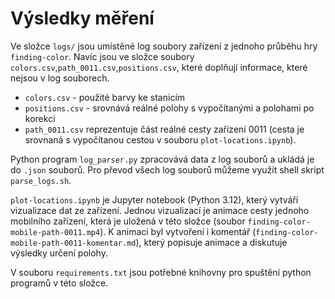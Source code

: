# Výsledky měření

Ve složce `logs/` jsou umístěné log soubory zařízení z jednoho průběhu hry `finding-color`. Navíc jsou ve složce soubory `colors.csv`,`path_0011.csv`,`positions.csv`, které doplňují informace, které nejsou v log souborech.

- `colors.csv` - použité barvy ke stanicím
- `positions.csv` - srovnává reálné polohy s vypočítanými a polohami po korekci
- `path_0011.csv` reprezentuje část reálné cesty zařízení 0011 (cesta je srovnaná s vypočítanou cestou v souboru `plot-locations.ipynb`).

Python program `log_parser.py` zpracovává data z log souborů a ukládá je do `.json` souborů. Pro převod všech log souborů můžeme využít shell skript `parse_logs.sh`.

`plot-locations.ipynb` je Jupyter notebook (Python 3.12), který vytváří vizualizace dat ze zařízení. Jednou vizualizací je animace cesty jednoho mobilního zařízení, která je uložená v této složce (soubor `finding-color-mobile-path-0011.mp4`). K animaci byl vytvoření i komentář (`finding-color-mobile-path-0011-komentar.md`), který popisuje animace a diskutuje výsledky určení polohy.

V souboru `requirements.txt` jsou potřebné knihovny pro spuštění python programů v této složce.